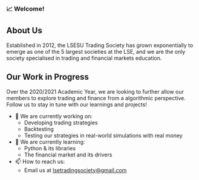 ### 📈 Welcome! 

## About Us
Established in 2012, the LSESU Trading Society has grown exponentially to emerge as one of the 5 largest societies at the LSE, and we are the only society specialised in trading and financial markets education.

## Our Work in Progress 
Over the 2020/2021 Academic Year, we are looking to further allow our members to explore trading and finance from a algorithmic perspective. Follow us to stay in tune with our learnings and projects! 

- 🔭 We are currently working on: 
  - Developing trading strategies
  - Backtesting 
  - Testing our strategies in real-world simulations with real money
- 🌱 We are currently learning: 
  - Python & its libraries 
  - The financial market and its drivers 
- 📫 How to reach us:
  - Email us at lsetradingsociety@gmail.com
